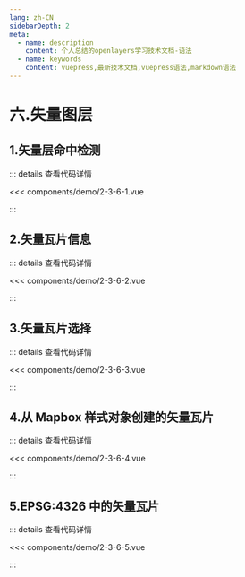 ```yaml
---
lang: zh-CN
sidebarDepth: 2
meta:
  - name: description
    content: 个人总结的openlayers学习技术文档-语法
  - name: keywords
    content: vuepress,最新技术文档,vuepress语法,markdown语法
---
```


# 六.失量图层

## 1.矢量层命中检测

  <Container url="https://zhoubichuan.com/resume/demo/?type=openlayers&name=2-3-6-1.vue" />

::: details 查看代码详情

<<< components/demo/2-3-6-1.vue

:::

## 2.矢量瓦片信息

  <Container url="https://zhoubichuan.com/resume/demo/?type=openlayers&name=2-3-6-2.vue" />

::: details 查看代码详情

<<< components/demo/2-3-6-2.vue

:::

## 3.矢量瓦片选择

  <Container url="https://zhoubichuan.com/resume/demo/?type=openlayers&name=2-3-6-3.vue" />

::: details 查看代码详情

<<< components/demo/2-3-6-3.vue

:::

## 4.从 Mapbox 样式对象创建的矢量瓦片

  <Container url="https://zhoubichuan.com/resume/demo/?type=openlayers&name=2-3-6-4.vue" />

::: details 查看代码详情

<<< components/demo/2-3-6-4.vue

:::

## 5.EPSG:4326 中的矢量瓦片

  <Container url="https://zhoubichuan.com/resume/demo/?type=openlayers&name=2-3-6-5.vue" />

::: details 查看代码详情

<<< components/demo/2-3-6-5.vue

:::
